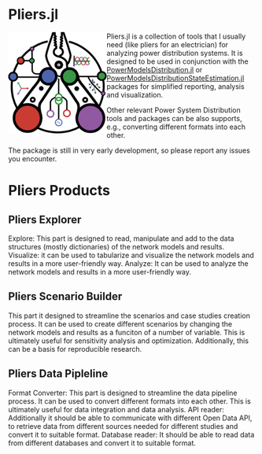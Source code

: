 # Pliers.jl


<img src="Pliers-logo.png" align="left" width="200" alt="PowerModelsDistribution logo"> 


Pliers.jl is a collection of tools that I usually need (like pliers for an electrician) for analyzing power distribution systems. It is designed to be used in conjunction with the [PowerModelsDistribution.jl](https://github.com/lanl-ansi/PowerModelsDistribution.jl) or [PowerModelsDistributionStateEstimation.jl](https://github.com/Electa-Git/PowerModelsDistributionStateEstimation.jl) packages for simplified reporting, analysis and visualization.

Other relevant Power System Distribution tools and packages can be also supports, e.g., converting different formats into each other. 

The package is still in very early development, so please report any issues you encounter.


# Pliers Products

## Pliers Explorer
Explore: This part is designed to read, manipulate and add to the data structures (mostly dictionaries) of the network models and results.
Visualize: it can be used to tabularize and visualize the network models and results in a more user-friendly way.
Analyze: It can be used to analyze the network models and results in a more user-friendly way.

## Pliers Scenario Builder
This part it designed to streamline the scenarios and case studies creation process. It can be used to create different scenarios by changing the network models and results as a funciton of a number of variable. This is ultimately useful for sensitivity analysis and optimization. Additionally, this can be a basis for reproducible research.

## Pliers Data Pipleline
Format Converter: This part is designed to streamline the data pipeline process. It can be used to convert different formats into each other. This is ultimately useful for data integration and data analysis.
API reader: Additionally it should be able to communicate with different Open Data API, to retrieve data from different sources needed for different studies and convert it to suitable format.
Database reader: It should be able to read data from different databases and convert it to suitable format.


